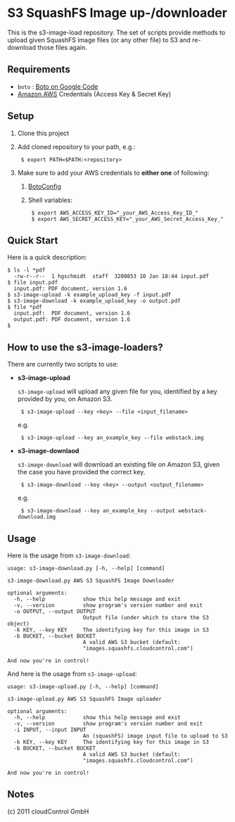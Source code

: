 S3 SquashFS Image up-/downloader
================================
This is the s3-image-load repository. The set of scripts provide methods to upload given SquashFS image files (or any other file) to S3 and re-download those files again.

Requirements
------------
 * `boto` : [Boto on Google Code](http://code.google.com/p/boto/)
 * [Amazon AWS](http://aws.amazon.com/) Credentials (Access Key & Secret Key)


Setup
-----
1. Clone this project

2. Add cloned repository to your path, e.g.:

        $ export PATH=$PATH:<repository>

3. Make sure to add your AWS credentials to **either one** of following:

	1. [BotoConfig](http://code.google.com/p/boto/wiki/BotoConfig)

	2. Shell variables:

			$ export AWS_ACCESS_KEY_ID="_your_AWS_Access_Key_ID_"
			$ export AWS_SECRET_ACCESS_KEY="_your_AWS_Secret_Access_Key_"


Quick Start
-----------
Here is a quick description:

	$ ls -l *pdf
      -rw-r--r--  1 hgschmidt  staff  3200853 10 Jan 18:44 input.pdf
	$ file input.pdf
      input.pdf: PDF document, version 1.6
	$ s3-image-upload -k example_upload_key -f input.pdf
	$ s3-image-download -k example_upload_key -o output.pdf
	$ file *pdf
      input.pdf:  PDF document, version 1.6
      output.pdf: PDF document, version 1.6
	$


How to use the s3-image-loaders?
--------------------------------
There are currently two scripts to use:

 * **s3-image-upload**

    `s3-image-upload` will upload any given file for you, identified by a key provided by you, on Amazon S3.

        $ s3-image-upload --key <key> --file <input_filename>

	e.g.

		$ s3-image-upload --key an_example_key --file webstack.img

 * **s3-image-downlaod**

    `s3-image-download` will download an existing file on Amazon S3, given the case you have provided the correct key.

        $ s3-image-download --key <key> --output <output_filename>

    e.g.

        $ s3-image-download --key an_example_key --output webstack-download.img


Usage
-----
Here is the usage from `s3-image-download`:

	usage: s3-image-download.py [-h, --help] [command]

    s3-image-download.py AWS S3 SquashFS Image Downloader

    optional arguments:
      -h, --help            show this help message and exit
      -v, --version         show program's version number and exit
      -o OUTPUT, --output OUTPUT
                            Output file (under which to store the S3 object)
      -k KEY, --key KEY     The identifying key for this image in S3
      -b BUCKET, --bucket BUCKET
                            A valid AWS S3 bucket (default:
                            "images.squashfs.cloudcontrol.com")

    And now you're in control!


And here is the usage from `s3-image-upload`:


    usage: s3-image-upload.py [-h, --help] [command]

    s3-image-upload.py AWS S3 SquashFS Image uploader

    optional arguments:
      -h, --help            show this help message and exit
      -v, --version         show program's version number and exit
      -i INPUT, --input INPUT
                            An (squashFS) image input file to upload to S3
      -k KEY, --key KEY     The identifying key for this image in S3
      -b BUCKET, --bucket BUCKET
                            A valid AWS S3 bucket (default:
                            "images.squashfs.cloudcontrol.com")

    And now you're in control!

Notes
-----
(c) 2011 cloudControl GmbH